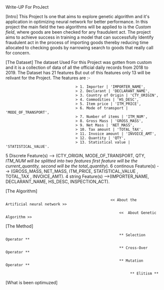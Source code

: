 Write-UP For ProJect

[Intro]
This Project Is one that aims to explore genetic algorithm and it's application in optimizing neural network for better performance. In this project the main field the two algorithms will be applied to is the *Custom field*, where goods are been checked for any fraudulent act. The project aims to achieve success in training a model that can successfully Identify fraudulent act in the process of importing goods thereby reducing time allocated to checking goods by narrowing search to goods that really call for concern. 

[The Dataset]
The dataset Used For this Project was gotten from custom and it is a collection of data of all the official daily records from 2018 to 2019. The Dataset has 21 features But out of this features only 13 will be relivant for the Project. The features are :-

                                    > 1. Importer | 'IMPORTER_NAME',
                                    > 2. Declarant | 'DECLARANT_NAME',
                                    > 3. Country of Origin | 'CTY_ORIGIN',
                                    > 4. Commodities | 'HS_DESC',
                                    > 5. Item price | 'ITM_PRICE',
                                    > 6. Mode of tramsport | 'MODE_OF_TRANSPORT',
                                    > 7. Number of items | 'ITM_NUM',
                                    > 8. Gross Mass | 'GROSS_MASS',
                                    > 9. Net Mass | 'NET_MASS',
                                    > 10. Tax amount | 'TOTAL_TAX',
                                    > 11. Invoice amount | 'INVOICE_AMT',
                                    > 12. Quantity | 'QTY',
                                    > 13. Statistical value | 'STATISTICAL_VALUE'.

5 Discrete Feature(s) --> (CTY_ORIGIN, MODE_OF_TRANSPORT, QTY, *ITM_NUM will be splitted into two features first  feature will be the current_quantity, second will be the total_quantity*). 6 continous Feature(s) --> (GROSS_MASS, NET_MASS, ITM_PRICE, STATISTICAL_VALUE	, TOTAL_TAX	, INVOICE_AMT). 4 string Feature(s) -->(IMPORTER_NAME, DECLARANT_NAME, HS_DESC, INSPECTION_ACT).




[The Algorithm]


                                                    << About the Artificial neural network >>

                                                        <<  About Genetic Algorithm >>

[The Method]

                                                        ** Selection Operator **

                                                        ** Cross-Over Operator **

                                                        ** Mutation Operator **

                                                             ** Elitism **

[What is been optimuzed]

